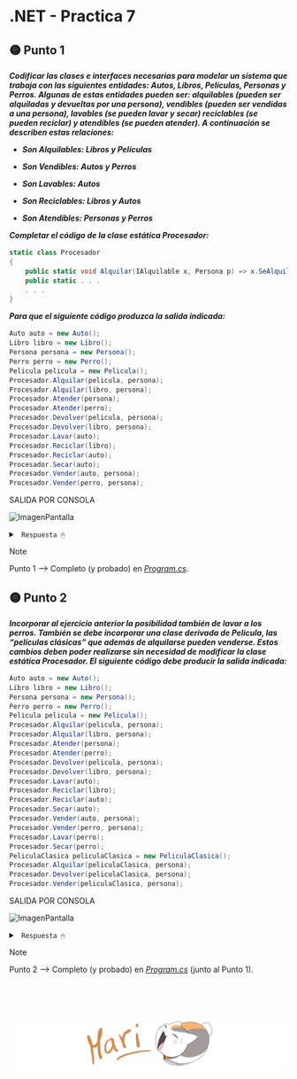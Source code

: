 # .NET - Practica 7


## 🟡 Punto 1
***Codificar las clases e interfaces necesarias para modelar un sistema que trabaja con las siguientes entidades: Autos, Libros, Películas, Personas y Perros. Algunas de estas entidades pueden ser: alquilables (pueden ser alquiladas y devueltas por una persona), vendibles (pueden ser vendidas a una persona), lavables (se pueden lavar y secar) reciclables (se pueden reciclar) y atendibles (se pueden atender). A continuación se describen estas relaciones:***

* ***Son Alquilables: Libros y Películas***

* ***Son Vendibles: Autos y Perros***

* ***Son Lavables: Autos***

* ***Son Reciclables: Libros y Autos***

* ***Son Atendibles: Personas y Perros***

***Completar el código de la clase estática Procesador:***

~~~c#
static class Procesador
{
    public static void Alquilar(IAlquilable x, Persona p) => x.SeAlquilaA(p);
    public static . . .
    . . .
}
~~~

***Para que el siguiente código produzca la salida indicada:***

~~~c#
Auto auto = new Auto();
Libro libro = new Libro();
Persona persona = new Persona();
Perro perro = new Perro();
Pelicula pelicula = new Pelicula();
Procesador.Alquilar(pelicula, persona);
Procesador.Alquilar(libro, persona);
Procesador.Atender(persona);
Procesador.Atender(perro);
Procesador.Devolver(pelicula, persona);
Procesador.Devolver(libro, persona);
Procesador.Lavar(auto);
Procesador.Reciclar(libro);
Procesador.Reciclar(auto);
Procesador.Secar(auto);
Procesador.Vender(auto, persona);
Procesador.Vender(perro, persona);
~~~

SALIDA POR CONSOLA

![ImagenPantalla](/../main/recursos/imagen14.png)

<details><summary> <code> Respuesta 🖱 </code></summary><br>

INTERFACES

~~~c#
/*alquilables    vendibles    lavables    reciclables    atendibles*/
interface IAlquilable
{
    void SeAlquilaA(Persona p);
    void SeDevuelvePor(Persona p);
}

interface IVendible
{
    void SeVendeA(Persona p);
}

interface ILavable
{
    void SeLava();
    void SeSeca();
}

interface IReciclable
{
    void SeRecicla();
}

interface IAtendible
{
    void SeAtiende();
}
~~~

CLASES

~~~c#
/*Libros    Peliculas    Autos    Perros    Personas*/
class Libro : IAlquilable, IReciclable
{
    public void SeAlquilaA(Persona p)
    {
        Console.WriteLine("Alquilando libro a persona");
    }
    public void SeDevuelvePor(Persona p)
    {
        Console.WriteLine("Libro devuelto por persona");
    }
    public void SeRecicla()
    {
        Console.WriteLine("Reciclando libro");
    }
}

class Pelicula : IAlquilable
{
    public void SeAlquilaA(Persona p)
    {
        Console.WriteLine("Alquilando película a persona");
    }
    public void SeDevuelvePor(Persona p)
    {
        Console.WriteLine("Película devuelta por persona");
    }
}

class Auto : IVendible, ILavable, IReciclable
{
    public void SeVendeA(Persona p)
    {
        Console.WriteLine("Vendiendo auto a persona");
    }
    public void SeLava()
    {
        Console.WriteLine("Lavando auto");
    }
    public void SeSeca()
    {
        Console.WriteLine("Secando Auto");
    }
    public void SeRecicla()
    {
        Console.WriteLine("Reciclando auto");
    }
}

class Perro : IVendible, IAtendible
{
    public void SeVendeA(Persona p)
    {
        Console.WriteLine("Vendiendo perro a persona");
    }
    public void SeAtiende()
    {
        Console.WriteLine("Atendiendo perro");
    }
}

class Persona : IAtendible
{
    public void SeAtiende()
    {
        Console.WriteLine("Atendiendo persona");
    }
}

~~~

PROCESADOR

~~~c#
static class Procesador
{
    public static void Alquilar(IAlquilable x, Persona p) => x.SeAlquilaA(p);
    public static void Devolver(IAlquilable x, Persona p) => x.SeDevuelvePor(p);
    public static void Vender(IVendible x, Persona p) => x.SeVendeA(p);
    public static void Lavar(ILavable x) => x.SeLava();
    public static void Secar(ILavable x) => x.SeSeca();
    public static void Reciclar(IReciclable x) => x.SeRecicla();
    public static void Atender(IAtendible x) => x.SeAtiende();
}
~~~

</details>

>[!NOTE]
>
> Punto 1 --> Completo (y probado) en [*Program.cs*](/practica07/Program.cs).

## 🟡 Punto 2

***Incorporar al ejercicio anterior la posibilidad también de lavar a los perros. También se debe incorporar una clase derivada de Película, las “películas clásicas” que además de alquilarse pueden venderse. Estos cambios deben poder realizarse sin necesidad de modificar la clase estática Procesador. El siguiente código debe producir la salida indicada:***

~~~c#
Auto auto = new Auto();
Libro libro = new Libro();
Persona persona = new Persona();
Perro perro = new Perro();
Pelicula pelicula = new Pelicula();
Procesador.Alquilar(pelicula, persona);
Procesador.Alquilar(libro, persona);
Procesador.Atender(persona);
Procesador.Atender(perro);
Procesador.Devolver(pelicula, persona);
Procesador.Devolver(libro, persona);
Procesador.Lavar(auto);
Procesador.Reciclar(libro);
Procesador.Reciclar(auto);
Procesador.Secar(auto);
Procesador.Vender(auto, persona);
Procesador.Vender(perro, persona);
Procesador.Lavar(perro);
Procesador.Secar(perro);
PeliculaClasica peliculaClasica = new PeliculaClasica();
Procesador.Alquilar(peliculaClasica, persona);
Procesador.Devolver(peliculaClasica, persona);
Procesador.Vender(peliculaClasica, persona);
~~~

SALIDA POR CONSOLA

![ImagenPantalla](/../main/recursos/imagen15.png)

<details><summary> <code> Respuesta 🖱 </code></summary><br>

Para incorporar la posibilidad de lavar a los perros agregamos en la clase Perro:

~~~c#
public void SeLava()
{
    Console.WriteLine("Lavando perro");
}
public void SeSeca()
{
    Console.WriteLine("Secando perro");
}
~~~

Para incorporar una clase derivada de Película llamada PeliculaClasica, debemos agregar el código de abajo y cambiar los métodos en la clase Pelicula poniendo virtual, para que puedan ser modificados por la clase hija.

~~~c#
class PeliculaClasica : Pelicula, IVendible
{
    public override void SeAlquilaA(Persona p)
    {
        Console.WriteLine("Alquilando película clásica a persona");
    }
    public override void SeDevuelvePor(Persona p)
    {
        Console.WriteLine("Película clásica devuelta por persona");
    }
    public void SeVendeA(Persona p)
    {
        Console.WriteLine("Vendiendo película clásica a persona");
    }
}
~~~

</details>

>[!NOTE]
>
> Punto 2 --> Completo (y probado) en [*Program.cs*](/practica07/Program.cs) (junto al Punto 1).

<br>
<br>
<br>


<p><img align="center" src="https://github.com/Marimari2342/Marimari2342/blob/main/firmagith.png" alt="marigit"/></p>